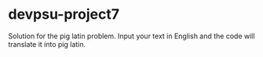# devpsu-project7

Solution for the pig latin problem.
Input your text in English and the code will translate it into pig latin.
